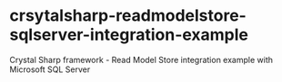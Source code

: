 # crsytalsharp-readmodelstore-sqlserver-integration-example
Crystal Sharp framework - Read Model Store integration example with Microsoft SQL Server
